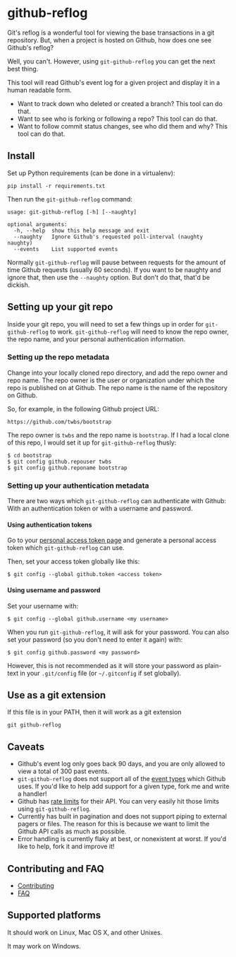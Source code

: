 # github-reflog

Git's reflog is a wonderful tool for viewing the base transactions in a
git repository. But, when a project is hosted on Github, how does one see
Github's reflog?

Well, you can't. However, using `git-github-reflog` you can get the next
best thing.

This tool will read Github's event log for a given project and display
it in a human readable form.

* Want to track down who deleted or created a branch? This tool can do that.
* Want to see who is forking or following a repo? This tool can do that.
* Want to follow commit status changes, see who did them and why? This tool can
do that.

## Install

Set up Python requirements (can be done in a virtualenv):

```
pip install -r requirements.txt
```

Then run the `git-github-reflog` command:

```
usage: git-github-reflog [-h] [--naughty]

optional arguments:
  -h, --help  show this help message and exit
  --naughty   Ignore Github's requested poll-interval (naughty naughty)
  --events    List supported events
```

Normally `git-github-reflog` will pause between requests for the amount of time
Github requests (usually 60 seconds). If you want to be naughty and ignore
that, then use the `--naughty` option. But don't do that, that'd be
dickish.

## Setting up your git repo

Inside your git repo, you will need to set a few things up in order for
`git-github-reflog` to work. `git-github-reflog` will need to know the
repo owner, the repo name, and your personal authentication information.

### Setting up the repo metadata

Change into your locally cloned repo directory, and add the repo owner
and repo name. The repo owner is the user or organization under which
the repo is published on at Github. The repo name is the name of the
repository on Github.

So, for example, in the following Github project URL:

```
https://github.com/twbs/bootstrap
```

The repo owner is `twbs` and the repo name is `bootstrap`. If I had a local
clone of this repo, I would set it up for `git-github-reflog` thusly:

```
$ cd bootstrap
$ git config github.repouser twbs
$ git config github.reponame bootstrap
```

### Setting up your authentication metadata

There are two ways which `git-github-reflog` can authenticate with Github:
With an authentication token or with a username and password.

#### Using authentication tokens

Go to your [personal access token page](https://github.com/settings/tokens)
and generate a personal access token which `git-github-reflog` can use.

Then, set your access token globally like this:

```
$ git config --global github.token <access token>
```

#### Using username and password

Set your username with:

```
$ git config --global github.username <my username>
```

When you run `git-github-reflog`, it will ask for your password. You
can also set your password (so you don't need to enter it again) with:

```
$ git config github.password <my password>
```

However, this is not recommended as it will store your password as plain-text
in your `.git/config` file (or `~/.gitconfig` if set globally).

## Use as a git extension

If this file is in your PATH, then it will work as a git
extension

```
git github-reflog
```

## Caveats

* Github's event log only goes back 90 days, and you are only allowed to
view a total of 300 past events.
* `git-github-reflog` does not support all of the [event
types](https://developer.github.com/v3/activity/events/types/) which Github
uses. If you'd like to help add support for a given type, fork me and write a
handler!
* Github has [rate limits](https://developer.github.com/v3/#rate-limiting) for
their API. You can very easily hit those limits using `git-github-reflog`.
* Currently has built in pagination and does not support piping to external
pagers or files. The reason for this is because we want to limit the Github
API calls as much as possible.
* Error handling is currently flaky at best, or nonexistent at worst. If
you'd like to help, fork it and improve it!

## Contributing and FAQ

* [Contributing](CONTRIBUTING.md)
* [FAQ](FAQ.md)

## Supported platforms

It should work on Linux, Mac OS X, and other Unixes.

It may work on Windows.

